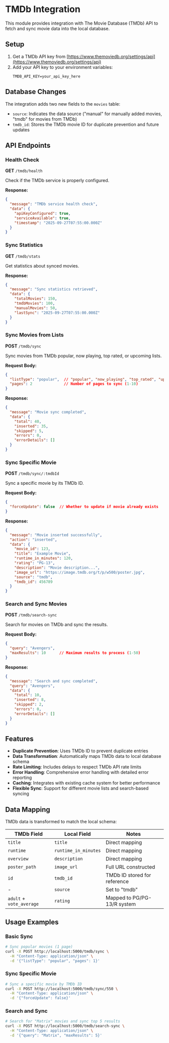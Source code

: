 # TMDb Integration

This module provides integration with The Movie Database (TMDb) API to fetch and sync movie data into the local database.

## Setup

1. Get a TMDb API key from [https://www.themoviedb.org/settings/api](https://www.themoviedb.org/settings/api)
2. Add your API key to your environment variables:
   ```
   TMDB_API_KEY=your_api_key_here
   ```

## Database Changes

The integration adds two new fields to the `movies` table:
- `source`: Indicates the data source ("manual" for manually added movies, "tmdb" for movies from TMDb)
- `tmdb_id`: Stores the TMDb movie ID for duplicate prevention and future updates

## API Endpoints

### Health Check
**GET** `/tmdb/health`

Check if the TMDb service is properly configured.

**Response:**
```json
{
  "message": "TMDb service health check",
  "data": {
    "apiKeyConfigured": true,
    "serviceAvailable": true,
    "timestamp": "2025-09-27T07:55:00.000Z"
  }
}
```

### Sync Statistics
**GET** `/tmdb/stats`

Get statistics about synced movies.

**Response:**
```json
{
  "message": "Sync statistics retrieved",
  "data": {
    "totalMovies": 150,
    "tmdbMovies": 100,
    "manualMovies": 50,
    "lastSync": "2025-09-27T07:55:00.000Z"
  }
}
```

### Sync Movies from Lists
**POST** `/tmdb/sync`

Sync movies from TMDb popular, now playing, top rated, or upcoming lists.

**Request Body:**
```json
{
  "listType": "popular",  // "popular", "now_playing", "top_rated", "upcoming"
  "pages": 2              // Number of pages to sync (1-10)
}
```

**Response:**
```json
{
  "message": "Movie sync completed",
  "data": {
    "total": 40,
    "inserted": 35,
    "skipped": 5,
    "errors": 0,
    "errorDetails": []
  }
}
```

### Sync Specific Movie
**POST** `/tmdb/sync/:tmdbId`

Sync a specific movie by its TMDb ID.

**Request Body:**
```json
{
  "forceUpdate": false  // Whether to update if movie already exists
}
```

**Response:**
```json
{
  "message": "Movie inserted successfully",
  "action": "inserted",
  "data": {
    "movie_id": 123,
    "title": "Example Movie",
    "runtime_in_minutes": 120,
    "rating": "PG-13",
    "description": "Movie description...",
    "image_url": "https://image.tmdb.org/t/p/w500/poster.jpg",
    "source": "tmdb",
    "tmdb_id": 456789
  }
}
```

### Search and Sync Movies
**POST** `/tmdb/search-sync`

Search for movies on TMDb and sync the results.

**Request Body:**
```json
{
  "query": "Avengers",
  "maxResults": 10      // Maximum results to process (1-50)
}
```

**Response:**
```json
{
  "message": "Search and sync completed",
  "query": "Avengers",
  "data": {
    "total": 10,
    "inserted": 8,
    "skipped": 2,
    "errors": 0,
    "errorDetails": []
  }
}
```

## Features

- **Duplicate Prevention**: Uses TMDb ID to prevent duplicate entries
- **Data Transformation**: Automatically maps TMDb data to local database schema
- **Rate Limiting**: Includes delays to respect TMDb API rate limits
- **Error Handling**: Comprehensive error handling with detailed error reporting
- **Caching**: Integrates with existing cache system for better performance
- **Flexible Sync**: Support for different movie lists and search-based syncing

## Data Mapping

TMDb data is transformed to match the local schema:

| TMDb Field | Local Field | Notes |
|------------|-------------|-------|
| `title` | `title` | Direct mapping |
| `runtime` | `runtime_in_minutes` | Direct mapping |
| `overview` | `description` | Direct mapping |
| `poster_path` | `image_url` | Full URL constructed |
| `id` | `tmdb_id` | TMDb ID stored for reference |
| - | `source` | Set to "tmdb" |
| `adult` + `vote_average` | `rating` | Mapped to PG/PG-13/R system |

## Usage Examples

### Basic Sync
```bash
# Sync popular movies (1 page)
curl -X POST http://localhost:5000/tmdb/sync \
  -H "Content-Type: application/json" \
  -d '{"listType": "popular", "pages": 1}'
```

### Sync Specific Movie
```bash
# Sync a specific movie by TMDb ID
curl -X POST http://localhost:5000/tmdb/sync/550 \
  -H "Content-Type: application/json" \
  -d '{"forceUpdate": false}'
```

### Search and Sync
```bash
# Search for "Matrix" movies and sync top 5 results
curl -X POST http://localhost:5000/tmdb/search-sync \
  -H "Content-Type: application/json" \
  -d '{"query": "Matrix", "maxResults": 5}'
```
